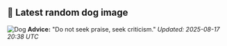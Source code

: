 ## 🐶 Latest random dog image
![Dog](https://images.dog.ceo/breeds/spaniel-brittany/n02101388_192.jpg)
**Advice:** "Do not seek praise, seek criticism."
*Updated: 2025-08-17 20:38 UTC*
